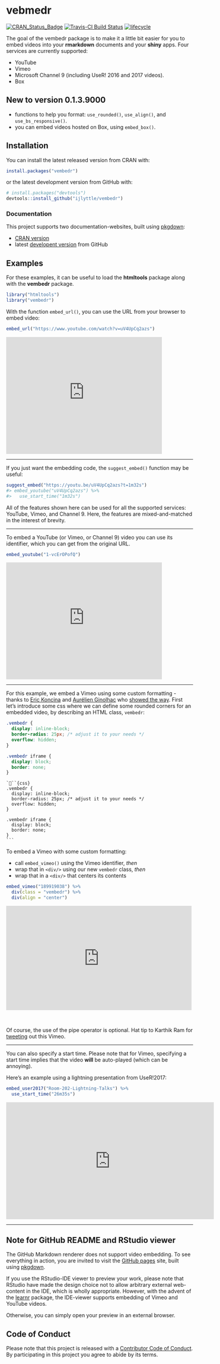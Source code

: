 
# vebmedr

[![CRAN\_Status\_Badge](https://www.r-pkg.org/badges/version/vembedr)](https://cran.r-project.org/package=vembedr)
[![Travis-CI Build
Status](https://travis-ci.org/ijlyttle/vembedr.svg?branch=master)](https://travis-ci.org/ijlyttle/vembedr)
[![lifecycle](https://img.shields.io/badge/lifecycle-maturing-blue.svg)](https://www.tidyverse.org/lifecycle/#maturing)

The goal of the vembedr package is to make it a little bit easier for
you to embed videos into your **rmarkdown** documents and your **shiny**
apps. Four services are currently supported:

  - YouTube
  - Vimeo
  - Microsoft Channel 9 (including UseR\! 2016 and 2017 videos).
  - Box

## New to version 0.1.3.9000

  - functions to help you format: `use_rounded()`, `use_align()`, and
    `use_bs_responsive()`.
  - you can embed videos hosted on Box, using `embed_box()`.

## Installation

You can install the latest released version from CRAN with:

``` r
install.packages("vembedr")
```

or the latest development version from GitHub with:

``` r
# install.packages("devtools")
devtools::install_github("ijlyttle/vembedr")
```

### Documentation

This project supports two documentation-websites, built using
[pkgdown](https://pkgdown.r-lib.org):

  - [CRAN version](https://ijlyttle.github.io/vembedr)
  - latest [developent version](https://ijlyttle.github.io/vembedr/dev)
    from GitHub

## Examples

For these examples, it can be useful to load the **htmltools** package
along with the **vembedr** package.

``` r
library("htmltools")
library("vembedr")
```

With the function `embed_url()`, you can use the URL from your browser
to embed
video:

``` r
embed_url("https://www.youtube.com/watch?v=uV4UpCq2azs")
```

<!--html_preserve-->

<div>

<div>

<iframe src="https://www.youtube.com/embed/uV4UpCq2azs" width="420" height="315" frameborder="0" allowfullscreen>

</iframe>

</div>

</div>

<!--/html_preserve-->

-----

If you just want the embedding code, the `suggest_embed()` function may
be useful:

``` r
suggest_embed("https://youtu.be/uV4UpCq2azs?t=1m32s")
#> embed_youtube("uV4UpCq2azs") %>%
#>   use_start_time("1m32s")
```

All of the features shown here can be used for all the supported
services: YouTube, Vimeo, and Channel 9. Here, the features are
mixed-and-matched in the interest of brevity.

-----

To embed a YouTube (or Vimeo, or Channel 9) video you can use its
identifier, which you can get from the original
URL.

``` r
embed_youtube("1-vcErOPofQ")
```

<!--html_preserve-->

<div>

<div>

<iframe src="https://www.youtube.com/embed/1-vcErOPofQ" width="420" height="315" frameborder="0" allowfullscreen>

</iframe>

</div>

</div>

<!--/html_preserve-->

-----

For this example, we embed a Vimeo using some custom formatting - thanks
to [Eric Koncina](https://github.com/koncina) and [Aurélien
Ginolhac](https://github.com/ginolhac) who [showed the
way](https://github.com/ijlyttle/vembedr/issues/25). First let’s
introduce some css where we can define some rounded corners for an
embedded video, by describing an HTML class, `vembedr`:

``` css
.vembedr {
  display: inline-block;
  border-radius: 25px; /* adjust it to your needs */
  overflow: hidden;
}

.vembedr iframe {
  display: block;
  border: none;
}
```

    ```{css}
    .vembedr {
      display: inline-block;
      border-radius: 25px; /* adjust it to your needs */
      overflow: hidden;
    }
    
    .vembedr iframe {
      display: block;
      border: none;
    }
    ```

To embed a Vimeo with some custom formatting:

  - call `embed_vimeo()` using the Vimeo identifier, *then*
  - wrap that in `<div/>` using our new `vembedr` class, *then*
  - wrap that in a `<div/>` that centers its contents

<!-- end list -->

``` r
embed_vimeo("189919038") %>%
  div(class = "vembedr") %>%
  div(align = "center")
```

<!--html_preserve-->

<div data-align="center">

<div class="vembedr">

<div>

<div>

<iframe class="vimeo-embed" src="https://player.vimeo.com/video/189919038" width="500" height="281" frameborder="0" webkitallowfullscreen mozallowfullscreen allowfullscreen>

</iframe>

</div>

</div>

</div>

</div>

<!--/html_preserve-->

<!--html_preserve-->

<br/><!--/html_preserve-->

Of course, the use of the pipe operator is optional. Hat tip to Karthik
Ram for
[tweeting](https://twitter.com/_inundata/status/794616331727294464) out
this Vimeo.

-----

You can also specify a start time. Please note that for Vimeo,
specifying a start time implies that the video **will** be auto-played
(which can be annoying).

Here’s an example using a lightning presentation from UseR\!2017:

``` r
embed_user2017("Room-202-Lightning-Talks") %>% 
  use_start_time("26m35s")
```

<!--html_preserve-->

<div>

<div>

<iframe src="https://channel9.msdn.com/Events/useR-international-R-User-conferences/useR-International-R-User-2017-Conference/Room-202-Lightning-Talks/player#time=0h26m35s:paused" width="560" height="315" frameborder="0" allowfullscreen>

</iframe>

</div>

</div>

<!--/html_preserve-->

-----

## Note for GitHub README and RStudio viewer

The GitHub Markdown renderer does not support video embedding. To see
everything in action, you are invited to visit the [GitHub
pages](http://ijlyttle.github.io/vembedr/) site, built using
[pkgdown](http://hadley.github.io/pkgdown/).

If you use the RStudio-IDE viewer to preview your work, please note that
RStudio have made the design choice not to allow arbitrary external
web-content in the IDE, which is wholly appropriate. However, with the
advent of the [learnr](https://rstudio.github.io/learnr/) package, the
IDE-viewer supports embedding of Vimeo and YouTube videos.

Otherwise, you can simply open your preview in an external browser.

## Code of Conduct

Please note that this project is released with a [Contributor Code of
Conduct](CONDUCT.md). By participating in this project you agree to
abide by its terms.
